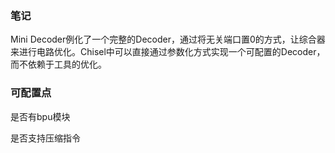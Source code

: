 ### 笔记
Mini Decoder例化了一个完整的Decoder，通过将无关端口置0的方式，让综合器来进行电路优化。Chisel中可以直接通过参数化方式实现一个可配置的Decoder，而不依赖于工具的优化。

### 可配置点
是否有bpu模块

是否支持压缩指令

